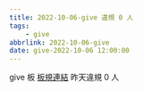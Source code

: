 ```yaml
---
title: 2022-10-06-give 違規 0 人
tags:
    - give
abbrlink: 2022-10-06-give
date: give-2022-10-06 12:00:00
---
```

give 板 [板規連結](https://www.ptt.cc/bbs/give/M.1612495900.A.C32.html)
昨天違規 0 人
